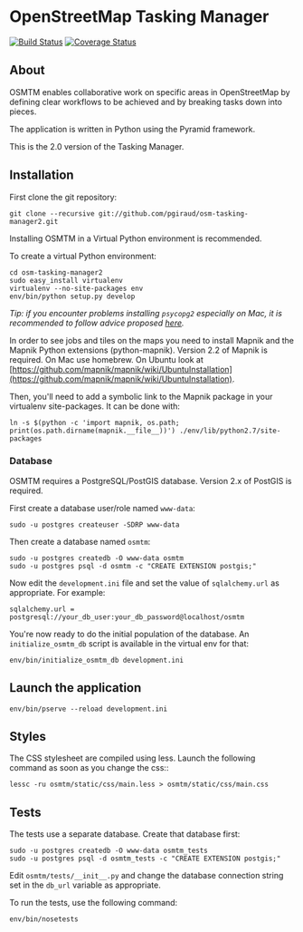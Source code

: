 # OpenStreetMap Tasking Manager

[![Build Status](https://travis-ci.org/pgiraud/osm-tasking-manager2.png)](https://travis-ci.org/pgiraud/osm-tasking-manager2)
[![Coverage Status](https://coveralls.io/repos/pgiraud/osm-tasking-manager2/badge.png)](https://coveralls.io/r/pgiraud/osm-tasking-manager2)

## About

OSMTM enables collaborative work on specific areas in OpenStreetMap by defining
clear workflows to be achieved and by breaking tasks down into pieces.

The application is written in Python using the Pyramid framework.

This is the 2.0 version of the Tasking Manager.

## Installation

First clone the git repository:

    git clone --recursive git://github.com/pgiraud/osm-tasking-manager2.git

Installing OSMTM in a Virtual Python environment is recommended.

To create a virtual Python environment:

    cd osm-tasking-manager2
    sudo easy_install virtualenv
    virtualenv --no-site-packages env
    env/bin/python setup.py develop
    
*Tip: if you encounter problems installing `psycopg2` especially on Mac, it is recommended to follow advice proposed [here](http://stackoverflow.com/questions/22313407/clang-error-unknown-argument-mno-fused-madd-python-package-installation-fa).*

In order to see jobs and tiles on the maps you need to install Mapnik and the
Mapnik Python extensions (python-mapnik). Version 2.2 of Mapnik is required. On
Mac use homebrew. On Ubuntu look at
[https://github.com/mapnik/mapnik/wiki/UbuntuInstallation](https://github.com/mapnik/mapnik/wiki/UbuntuInstallation).

Then, you'll need to add a symbolic link to the Mapnik package in your
virtualenv site-packages. It can be done with:

    ln -s $(python -c 'import mapnik, os.path; print(os.path.dirname(mapnik.__file__))') ./env/lib/python2.7/site-packages

### Database

OSMTM requires a PostgreSQL/PostGIS database. Version 2.x of PostGIS is
required.

First create a database user/role named `www-data`:

    sudo -u postgres createuser -SDRP www-data

Then create a database named `osmtm`:

    sudo -u postgres createdb -O www-data osmtm
    sudo -u postgres psql -d osmtm -c "CREATE EXTENSION postgis;"

Now edit the `development.ini` file and set the value of `sqlalchemy.url` as
appropriate. For example:

    sqlalchemy.url = postgresql://your_db_user:your_db_password@localhost/osmtm

You're now ready to do the initial population of the database. An
`initialize_osmtm_db` script is available in the virtual env for that:

    env/bin/initialize_osmtm_db development.ini

## Launch the application

    env/bin/pserve --reload development.ini

## Styles

The CSS stylesheet are compiled using less. Launch the following command as
soon as you change the css::

    lessc -ru osmtm/static/css/main.less > osmtm/static/css/main.css

## Tests

The tests use a separate database. Create that database first:

    sudo -u postgres createdb -O www-data osmtm_tests
    sudo -u postgres psql -d osmtm_tests -c "CREATE EXTENSION postgis;"

Edit `osmtm/tests/__init__.py` and change the database connection string set
in the `db_url` variable as appropriate.

To run the tests, use the following command:

    env/bin/nosetests
